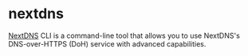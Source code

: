 nextdns
=======

[NextDNS][1] CLI is a command-line tool that allows you to use NextDNS's
DNS-over-HTTPS (DoH) service with advanced capabilities.

[1]: https://github.com/nextdns/nextdns

